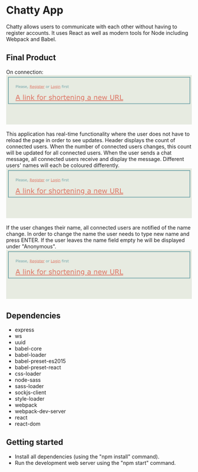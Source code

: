 Chatty App
=====================

Chatty allows users to communicate with each other without having to register accounts. It uses React as well as modern tools for Node including Webpack and Babel.

## Final Product

On connection:
![On connection](https://github.com/LuckyLusik/TinyAppProject/blob/master/docs/urls-page.png)

This application has real-time functionality where the user does not have to reload the page in order to see updates. Header displays the count of connected users. When the number of connected users changes, this count will be updated for all connected users. When the user sends a chat message, all connected users receive and display the message. Different users' names will each be coloured differently.
![On connection](https://github.com/LuckyLusik/TinyAppProject/blob/master/docs/urls-page.png)

If the user changes their name, all connected users are notified of the name change. In order to change the name the user needs to type new name and press ENTER. If the user leaves the name field empty he will be displayed under "Anonymous".
![On connection](https://github.com/LuckyLusik/TinyAppProject/blob/master/docs/urls-page.png)

## Dependencies

* express
* ws
* uuid
* babel-core
* babel-loader
* babel-preset-es2015
* babel-preset-react
* css-loader
* node-sass
* sass-loader
* sockjs-client
* style-loader
* webpack
* webpack-dev-server
* react
* react-dom

## Getting started

- Install all dependencies (using the "npm install" command).
- Run the development web server using the "npm start" command.
